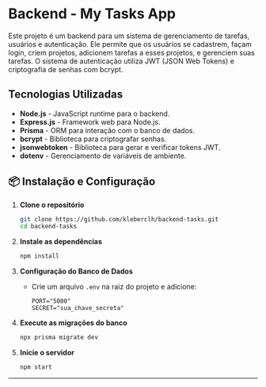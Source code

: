 # Backend - My Tasks App

Este projeto é um backend para um sistema de gerenciamento de tarefas, usuários e autenticação. 
Ele permite que os usuários se cadastrem, façam login, criem projetos, adicionem tarefas a esses projetos, e gerenciem suas tarefas. O sistema de autenticação utiliza JWT (JSON Web Tokens) e criptografia de senhas com bcrypt.

## Tecnologias Utilizadas

- **Node.js** - JavaScript runtime para o backend.
- **Express.js** - Framework web para Node.js.
- **Prisma** - ORM para interação com o banco de dados.
- **bcrypt** - Biblioteca para criptografar senhas.
- **jsonwebtoken** - Biblioteca para gerar e verificar tokens JWT.
- **dotenv** - Gerenciamento de variáveis de ambiente.



## 📦 Instalação e Configuração

1. **Clone o repositório**
   ```sh
   git clone https://github.com/kleberclh/backend-tasks.git
   cd backend-tasks
   ```

2. **Instale as dependências**
   ```sh
   npm install
   ```

3. **Configuração do Banco de Dados**
   - Crie um arquivo `.env` na raiz do projeto e adicione:
     ```env
     PORT="5000"
     SECRET="sua_chave_secreta"
   
     ```

4. **Execute as migrações do banco**
   ```sh
   npx prisma migrate dev
   ```

5. **Inicie o servidor**
   ```sh
   npm start
   ```

---
